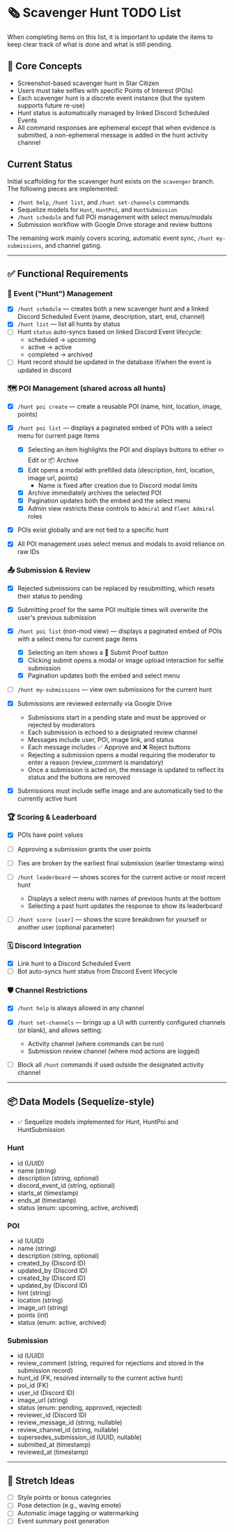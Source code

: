 # 🗞 Scavenger Hunt TODO List
When completing items on this list, it is important to update the items to keep clear track of what is done and what is still pending.

## 🧠 Core Concepts

* Screenshot-based scavenger hunt in Star Citizen
* Users must take selfies with specific Points of Interest (POIs)
* Each scavenger hunt is a discrete event instance (but the system supports future re-use)
* Hunt status is automatically managed by linked Discord Scheduled Events
* All command responses are ephemeral except that when evidence is submitted, a non-ephemeral message is added in the hunt activity channel

## Current Status

Initial scaffolding for the scavenger hunt exists on the `scavenger` branch. The following pieces are implemented:

* `/hunt help`, `/hunt list`, and `/hunt set-channels` commands
* Sequelize models for `Hunt`, `HuntPoi`, and `HuntSubmission`
* `/hunt schedule` and full POI management with select menus/modals
* Submission workflow with Google Drive storage and review buttons

The remaining work mainly covers scoring, automatic event sync, `/hunt my-submissions`, and channel gating.

---

## ✅ Functional Requirements

### 📌 Event ("Hunt") Management

* [x] `/hunt schedule` — creates both a new scavenger hunt and a linked Discord Scheduled Event (name, description, start, end, channel)
* [x] `/hunt list` — list all hunts by status
* [ ] Hunt `status` auto-syncs based on linked Discord Event lifecycle:
  * scheduled → upcoming
  * active → active
  * completed → archived
* [ ] Hunt record should be updated in the database if/when the event is updated in discord

### 🗺 POI Management (shared across all hunts)

* [x] `/hunt poi create` — create a reusable POI (name, hint, location, image, points)
* [x] `/hunt poi list` — displays a paginated embed of POIs with a select menu for current page items

  * [x] Selecting an item highlights the POI and displays buttons to either ✏️ Edit or 📦 Archive
  * [x] Edit opens a modal with prefilled data (description, hint, location, image url, points)
    * Name is fixed after creation due to Discord modal limits
  * [x] Archive immediately archives the selected POI
  * [x] Pagination updates both the embed and the select menu
  * [x] Admin view restricts these controls to `Admiral` and `Fleet Admiral` roles
* [x] POIs exist globally and are not tied to a specific hunt
* [x] All POI management uses select menus and modals to avoid reliance on raw IDs

### 📤 Submission & Review

* [x] Rejected submissions can be replaced by resubmitting, which resets their status to pending

* [x] Submitting proof for the same POI multiple times will overwrite the user's previous submission

* [x] `/hunt poi list` (non-mod view) — displays a paginated embed of POIs with a select menu for current page items

  * [x] Selecting an item shows a 📸 Submit Proof button
  * [x] Clicking submit opens a modal or image upload interaction for selfie submission
  * [x] Pagination updates both the embed and select menu

* [ ] `/hunt my-submissions` — view own submissions for the current hunt

* [x] Submissions are reviewed externally via Google Drive

  * Submissions start in a pending state and must be approved or rejected by moderators
  * Each submission is echoed to a designated review channel
  * Messages include user, POI, image link, and status
  * Each message includes ✅ Approve and ❌ Reject buttons
  * Rejecting a submission opens a modal requiring the moderator to enter a reason (review\_comment is mandatory)
  * Once a submission is acted on, the message is updated to reflect its status and the buttons are removed

* [x] Submissions must include selfie image and are automatically tied to the currently active hunt

### 🏆 Scoring & Leaderboard

* [x] POIs have point values
* [ ] Approving a submission grants the user points
* [ ] Ties are broken by the earliest final submission (earlier timestamp wins)
* [ ] `/hunt leaderboard` — shows scores for the current active or most recent hunt

  * Displays a select menu with names of previous hunts at the bottom
  * Selecting a past hunt updates the response to show its leaderboard
* [ ] `/hunt score [user]` — shows the score breakdown for yourself or another user (optional parameter)

### 🗓 Discord Integration

* [x] Link hunt to a Discord Scheduled Event
* [ ] Bot auto-syncs hunt status from Discord Event lifecycle

### 🛡 Channel Restrictions

* [x] `/hunt help` is always allowed in any channel
* [x] `/hunt set-channels` — brings up a UI with currently configured channels (or blank), and allows setting:

  * Activity channel (where commands can be run)
  * Submission review channel (where mod actions are logged)
* [ ] Block all `/hunt` commands if used outside the designated activity channel

---

## 📦 Data Models (Sequelize-style)

* ✅ Sequelize models implemented for Hunt, HuntPoi and HuntSubmission

### Hunt

* id (UUID)
* name (string)
* description (string, optional)
* discord\_event\_id (string, optional)
* starts\_at (timestamp)
* ends\_at (timestamp)
* status (enum: upcoming, active, archived)

### POI

* id (UUID)
* name (string)
* description (string, optional)
* created\_by (Discord ID)
* updated\_by (Discord ID)
* created\_by (Discord ID)
* updated\_by (Discord ID)
* hint (string)
* location (string)
* image\_url (string)
* points (int)
* status (enum: active, archived)

### Submission

* id (UUID)
* review\_comment (string, required for rejections and stored in the submission record)
* hunt\_id (FK, resolved internally to the current active hunt)
* poi\_id (FK)
* user\_id (Discord ID)
* image\_url (string)
* status (enum: pending, approved, rejected)
* reviewer\_id (Discord ID)
* review\_message\_id (string, nullable)
* review\_channel\_id (string, nullable)
* supersedes\_submission\_id (UUID, nullable)
* submitted\_at (timestamp)
* reviewed\_at (timestamp)

---

## 🧪 Stretch Ideas

* [ ] Style points or bonus categories
* [ ] Pose detection (e.g., waving emote)
* [ ] Automatic image tagging or watermarking
* [ ] Event summary post generation
